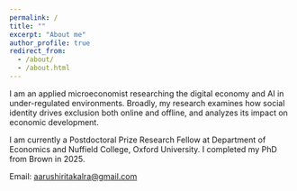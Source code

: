 ```yaml
---
permalink: /
title: ""
excerpt: "About me"
author_profile: true
redirect_from: 
  - /about/
  - /about.html
---
```





I am an applied microeconomist researching the digital economy and AI in under-regulated environments. Broadly, my research examines how social identity drives exclusion both online and offline, and analyzes its impact on economic development.

I am currently a Postdoctoral Prize Research Fellow at Department of Economics and Nuffield College, Oxford University. I completed my PhD from Brown in 2025.

Email: aarushiritakalra@gmail.com

